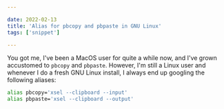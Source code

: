 ```yaml
---

date: 2022-02-13
title: 'Alias for pbcopy and pbpaste in GNU Linux'
tags: ['snippet']

---
```


<!--more-->

You got me, I've been a MacOS user for quite a while now, and I've grown
accustomed to `pbcopy` and `pbpaste`. However, I'm still a Linux user and
whenever I do a fresh GNU Linux install, I always end up googling the following
aliases:

```sh
alias pbcopy='xsel --clipboard --input'
alias pbpaste='xsel --clipboard --output'
```
